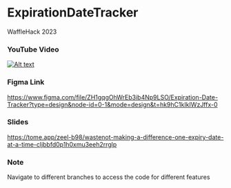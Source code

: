 # ExpirationDateTracker
WaffleHack 2023

### YouTube Video
[![Alt text](https://img.youtube.com/vi/jXnWqMaLeRA/0.jpg)](https://youtu.be/jXnWqMaLeRA)

### Figma Link
https://www.figma.com/file/ZH1gqgOhWrEb3ib4Np9LSO/Expiration-Date-Tracker?type=design&node-id=0-1&mode=design&t=hk9hC1kIkIWzJffx-0

### Slides
https://tome.app/zeel-b98/wastenot-making-a-difference-one-expiry-date-at-a-time-cljbbfd0p1h0xmu3eeh2rrglp

### Note
Navigate to different branches to access the code for different features
